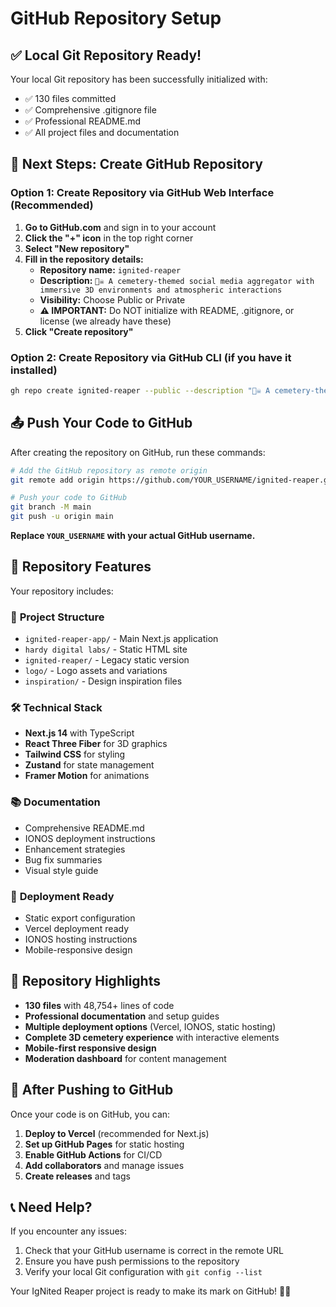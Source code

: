# GitHub Repository Setup

## ✅ Local Git Repository Ready!

Your local Git repository has been successfully initialized with:

- ✅ 130 files committed
- ✅ Comprehensive .gitignore file
- ✅ Professional README.md
- ✅ All project files and documentation

## 🚀 Next Steps: Create GitHub Repository

### Option 1: Create Repository via GitHub Web Interface (Recommended)

1. **Go to GitHub.com** and sign in to your account
2. **Click the "+" icon** in the top right corner
3. **Select "New repository"**
4. **Fill in the repository details:**
   - **Repository name:** `ignited-reaper`
   - **Description:** `🏴‍☠️ A cemetery-themed social media aggregator with immersive 3D environments and atmospheric interactions`
   - **Visibility:** Choose Public or Private
   - **⚠️ IMPORTANT:** Do NOT initialize with README, .gitignore, or license (we already have these)
5. **Click "Create repository"**

### Option 2: Create Repository via GitHub CLI (if you have it installed)

```bash
gh repo create ignited-reaper --public --description "🏴‍☠️ A cemetery-themed social media aggregator with immersive 3D environments and atmospheric interactions"
```

## 📤 Push Your Code to GitHub

After creating the repository on GitHub, run these commands:

```bash
# Add the GitHub repository as remote origin
git remote add origin https://github.com/YOUR_USERNAME/ignited-reaper.git

# Push your code to GitHub
git branch -M main
git push -u origin main
```

**Replace `YOUR_USERNAME` with your actual GitHub username.**

## 🎯 Repository Features

Your repository includes:

### 📁 **Project Structure**

- `ignited-reaper-app/` - Main Next.js application
- `hardy digital labs/` - Static HTML site
- `ignited-reaper/` - Legacy static version
- `logo/` - Logo assets and variations
- `inspiration/` - Design inspiration files

### 🛠️ **Technical Stack**

- **Next.js 14** with TypeScript
- **React Three Fiber** for 3D graphics
- **Tailwind CSS** for styling
- **Zustand** for state management
- **Framer Motion** for animations

### 📚 **Documentation**

- Comprehensive README.md
- IONOS deployment instructions
- Enhancement strategies
- Bug fix summaries
- Visual style guide

### 🚀 **Deployment Ready**

- Static export configuration
- Vercel deployment ready
- IONOS hosting instructions
- Mobile-responsive design

## 🌟 Repository Highlights

- **130 files** with 48,754+ lines of code
- **Professional documentation** and setup guides
- **Multiple deployment options** (Vercel, IONOS, static hosting)
- **Complete 3D cemetery experience** with interactive elements
- **Mobile-first responsive design**
- **Moderation dashboard** for content management

## 🔗 After Pushing to GitHub

Once your code is on GitHub, you can:

1. **Deploy to Vercel** (recommended for Next.js)
2. **Set up GitHub Pages** for static hosting
3. **Enable GitHub Actions** for CI/CD
4. **Add collaborators** and manage issues
5. **Create releases** and tags

## 📞 Need Help?

If you encounter any issues:

1. Check that your GitHub username is correct in the remote URL
2. Ensure you have push permissions to the repository
3. Verify your local Git configuration with `git config --list`

Your IgNited Reaper project is ready to make its mark on GitHub! 🏴‍☠️
